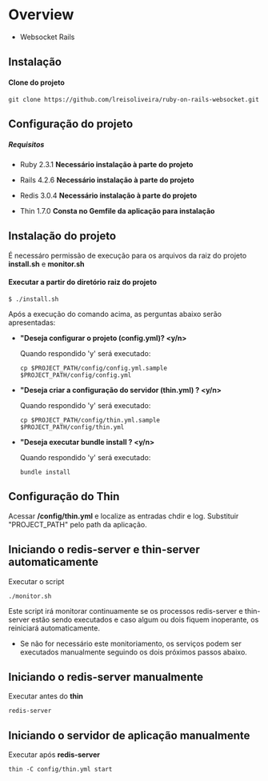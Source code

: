 # Overview

- Websocket Rails

## Instalação

#### Clone do projeto
    git clone https://github.com/lreisoliveira/ruby-on-rails-websocket.git

## Configuração do projeto

##### Requisitos

- Ruby 2.3.1
    **Necessário instalação à parte do projeto**

- Rails 4.2.6
    **Necessário instalação à parte do projeto**

- Redis 3.0.4
    **Necessário instalação à parte do projeto**

- Thin 1.7.0
    **Consta no Gemfile da aplicação para instalação**

## Instalação do projeto

É necessáro permissão de execução para os arquivos da raiz do projeto **install.sh** e  **monitor.sh**

#### Executar a partir do diretório raiz do projeto

```
$ ./install.sh
```

Após a execução do comando acima, as perguntas abaixo serão apresentadas:

- **"Deseja configurar o projeto (config.yml)? <y/n>**

    Quando respondido 'y' será executado:

    ```
    cp $PROJECT_PATH/config/config.yml.sample $PROJECT_PATH/config/config.yml
    ```

- **"Deseja criar a configuração do servidor (thin.yml) ? <y/n>**

    Quando respondido 'y' será executado:

    ```
    cp $PROJECT_PATH/config/thin.yml.sample $PROJECT_PATH/config/thin.yml
    ```

- **"Deseja executar bundle install ? <y/n>**

    Quando respondido 'y' será executado:

    ```
    bundle install
    ```

## Configuração do Thin

  Acessar **/config/thin.yml** e localize as entradas chdir e log. Substituir "PROJECT_PATH" pelo path da aplicação.

## Iniciando o redis-server e thin-server automaticamente

Executar o script

```
./monitor.sh
```

Este script irá monitorar continuamente se os processos redis-server e thin-server estão sendo executados e caso algum ou dois fiquem inoperante, os reiniciará automaticamente.

- Se não for necessário este monitoriamento, os serviços podem ser executados manualmente seguindo os dois próximos passos abaixo.


## Iniciando o redis-server manualmente
Executar antes do **thin**
```
redis-server
```

## Iniciando o servidor de aplicação manualmente

Executar após **redis-server**
```
thin -C config/thin.yml start
```